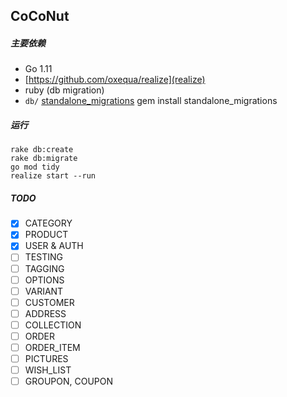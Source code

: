 ## CoCoNut

##### 主要依赖

- Go 1.11
- [https://github.com/oxequa/realize](realize)
- ruby (db migration)
- `db/` [standalone_migrations](https://github.com/thuss/standalone-migrations) gem install standalone_migrations

##### 运行

```
rake db:create
rake db:migrate
go mod tidy
realize start --run
```

##### TODO

- [x] CATEGORY
- [x] PRODUCT
- [x] USER & AUTH
- [ ] TESTING
- [ ] TAGGING
- [ ] OPTIONS
- [ ] VARIANT
- [ ] CUSTOMER
- [ ] ADDRESS
- [ ] COLLECTION
- [ ] ORDER
- [ ] ORDER_ITEM
- [ ] PICTURES
- [ ] WISH_LIST
- [ ] GROUPON, COUPON